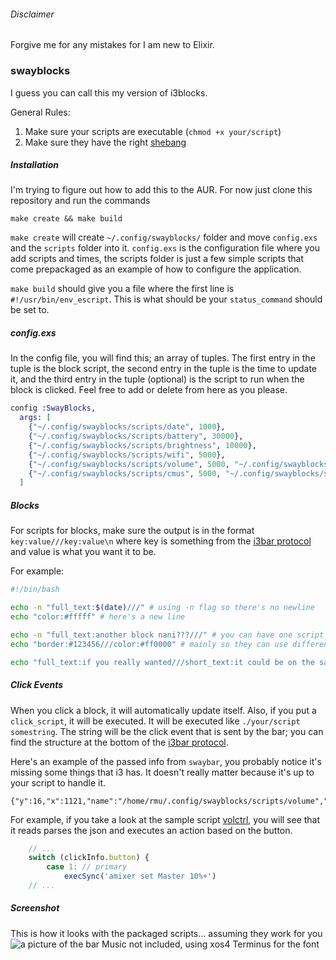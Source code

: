 ###### Disclaimer
Forgive me for any mistakes for I am new to Elixir.

### swayblocks
I guess you can call this my version of i3blocks.

General Rules:
1. Make sure your scripts are executable (`chmod +x your/script`)
2. Make sure they have the right [shebang](https://en.wikipedia.org/wiki/Shebang_(Unix))

##### Installation
I'm trying to figure out how to add this to the AUR. For now just clone this repository and run the commands
```
make create && make build
```
`make create` will create `~/.config/swayblocks/` folder and move `config.exs` and the `scripts` folder into
it. `config.exs` is the configuration file where you add scripts and times, the scripts folder is just a few
simple scripts that come prepackaged as an example of how to configure the application.

`make build` should give you a file where the first line is `#!/usr/bin/env_escript`. This is what should be
your `status_command` should be set to.

##### config.exs
In the config file, you will find this; an array of tuples. The first entry in the tuple is the block script,
the second entry in the tuple is the time to update it, and the third entry in the tuple (optional) is the script
to run when the block is clicked. Feel free to add or delete from here as you please.

```elixir
config :SwayBlocks,
  args: [
    {"~/.config/swayblocks/scripts/date", 1000},
    {"~/.config/swayblocks/scripts/battery", 30000},
    {"~/.config/swayblocks/scripts/brightness", 10000},
    {"~/.config/swayblocks/scripts/wifi", 5000},
    {"~/.config/swayblocks/scripts/volume", 5000, "~/.config/swayblocks/scripts/click/volctrl"},
    {"~/.config/swayblocks/scripts/cmus", 5000, "~/.config/swayblocks/scripts/click/pause"}
  ]
```

##### Blocks
For scripts for blocks, make sure the output is in the format `key:value///key:value\n` where key is something from the [i3bar protocol](https://i3wm.org/docs/i3bar-protocol.html) and value is what you want it to be.

For example:
```bash
#!/bin/bash

echo -n "full_text:$(date)///" # using -n flag so there's no newline
echo "color:#fffff" # here's a new line

echo -n "full_text:another block nani???///" # you can have one script output multiple blocks
echo "border:#123456///color:#ff0000" # mainly so they can use different borders or colors

echo "full_text:if you really wanted///short_text:it could be on the same line"
```

##### Click Events
When you click a block, it will automatically update itself. Also, if you put a `click_script`, it will be
executed. It will be executed like `./your/script somestring`. The string will be the click event
that is sent by the bar; you can find the structure at the bottom of the [i3bar protocol](https://i3wm.org/docs/i3bar-protocol.html). 

Here's an example of the passed info from `swaybar`, you probably notice it's missing some things that i3 has.
It doesn't really matter because it's up to your script to handle it.
```
{"y":16,"x":1121,"name":"/home/rmu/.config/swayblocks/scripts/volume","button":1}
```
For example, if you take a look at the sample script [volctrl](https://github.com/rei2hu/swayblocks/blob/master/scripts/click/volctrl), you will see that it reads parses the json and executes an action based on the button.
```js
    // ...
    switch (clickInfo.button) {
        case 1: // primary
            execSync('amixer set Master 10%+')
    // ...
```

##### Screenshot
This is how it looks with the packaged scripts... assuming they work for you
![a picture of the bar](https://i.imgur.com/46pFMLg.png)
Music not included, using xos4 Terminus for the font
